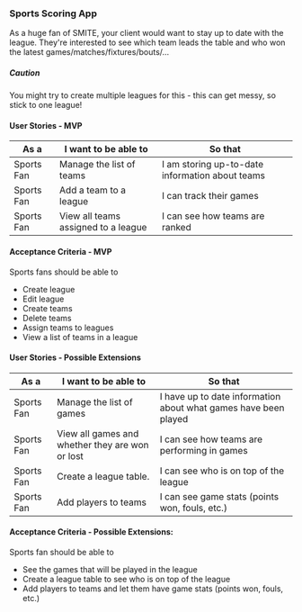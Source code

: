 ### Sports Scoring App

As a huge fan of SMITE, your client would want to stay up to date with the league. They're interested to see which team leads the table and who won the latest games/matches/fixtures/bouts/…

##### Caution

You might try to create multiple leagues for this - this can get messy, so stick to one league!

#### User Stories - MVP

| As a  | I want to be able to  | So that |
|---|---|---|
| Sports Fan | Manage the list of teams | I am storing up-to-date information about teams |
| Sports Fan | Add a team to a league | I can track their games |
| Sports Fan | View all teams assigned to a league| I can see how teams are ranked |


#### Acceptance Criteria - MVP

Sports fans should be able to
* Create league
* Edit league
* Create teams
* Delete teams
* Assign teams to leagues
* View a list of teams in a league


#### User Stories - Possible Extensions

| As a  | I want to be able to  | So that |
|---|---|---|
| Sports Fan | Manage the list of games | I have up to date information about what games have been played |
| Sports Fan | View all games and whether they are won or lost| I can see how teams are performing in games|
| Sports Fan | Create a league table. | I can see who is on top of the league  |
| Sports Fan | Add players to teams | I can see game stats (points won, fouls, etc.)  |

#### Acceptance Criteria - Possible Extensions:

Sports fan should be able to
* See the games that will be played in the league
* Create a league table to see who is on top of the league
* Add players to teams and let them have game stats (points won, fouls, etc.)
